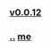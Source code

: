 
### [v0.0.12](https://github.com/littleflute/parks/edit/master/files/36/readme.md)
### [..](..) [me](https://littleflute.github.io/parks/files/36/)



<script src="https://www.w3schools.com/lib/w3.js"></script>
<script src="https://littleflute.github.io/JavaScript/blclass.js" ></script>
<script src="https://littleflute.github.io/JavaScript/blApp.js"></script>

<script src="myPlx.js"></script>
